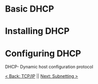 # Basic DHCP

# Installing DHCP

# Configuring DHCP


DHCP- Dynamic host configuration protocol


[< Back: TCP/IP](https://github.com/sxcdennis/Network/blob/master/TCP%26IP.md "TCP/IP") || [Next: Subnetting >](https://github.com/sxcdennis/Network/blob/master/Subnetting.md " Subnetting")
